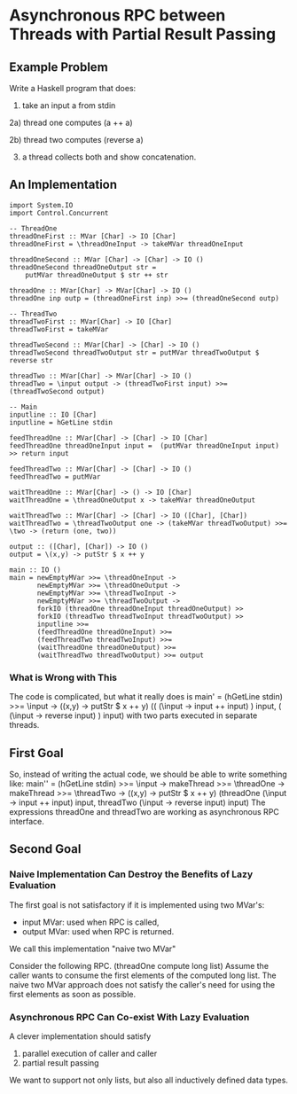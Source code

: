 # Asynchronous RPC between Threads with Partial Result Passing

## Example Problem
Write a Haskell program that does:

1) take an input a from stdin

2a) thread one computes (a ++ a)

2b) thread two computes (reverse a)

3) a thread collects both and show concatenation.

## An Implementation
    import System.IO
    import Control.Concurrent

    -- ThreadOne
    threadOneFirst :: MVar [Char] -> IO [Char]
    threadOneFirst = \threadOneInput -> takeMVar threadOneInput

    threadOneSecond :: MVar [Char] -> [Char] -> IO ()
    threadOneSecond threadOneOutput str =
        putMVar threadOneOutput $ str ++ str

    threadOne :: MVar[Char] -> MVar[Char] -> IO ()
    threadOne inp outp = (threadOneFirst inp) >>= (threadOneSecond outp)

    -- ThreadTwo
    threadTwoFirst :: MVar[Char] -> IO [Char]
    threadTwoFirst = takeMVar

    threadTwoSecond :: MVar[Char] -> [Char] -> IO ()
    threadTwoSecond threadTwoOutput str = putMVar threadTwoOutput $ reverse str

    threadTwo :: MVar[Char] -> MVar[Char] -> IO ()
    threadTwo = \input output -> (threadTwoFirst input) >>= (threadTwoSecond output)

    -- Main
    inputline :: IO [Char]
    inputline = hGetLine stdin

    feedThreadOne :: MVar[Char] -> [Char] -> IO [Char]
    feedThreadOne threadOneInput input =  (putMVar threadOneInput input) >> return input

    feedThreadTwo :: MVar[Char] -> [Char] -> IO ()
    feedThreadTwo = putMVar

    waitThreadOne :: MVar[Char] -> () -> IO [Char]
    waitThreadOne = \threadOneOutput x -> takeMVar threadOneOutput

    waitThreadTwo :: MVar[Char] -> [Char] -> IO ([Char], [Char])
    waitThreadTwo = \threadTwoOutput one -> (takeMVar threadTwoOutput) >>= \two -> (return (one, two))

    output :: ([Char], [Char]) -> IO ()
    output = \(x,y) -> putStr $ x ++ y

    main :: IO ()
    main = newEmptyMVar >>= \threadOneInput ->
           newEmptyMVar >>= \threadOneOutput ->
           newEmptyMVar >>= \threadTwoInput ->
           newEmptyMVar >>= \threadTwoOutput ->
           forkIO (threadOne threadOneInput threadOneOutput) >>
           forkIO (threadTwo threadTwoInput threadTwoOutput) >>
           inputline >>=
           (feedThreadOne threadOneInput) >>=
           (feedThreadTwo threadTwoInput) >>= 
           (waitThreadOne threadOneOutput) >>=
           (waitThreadTwo threadTwoOutput) >>= output
    
### What is Wrong with This

The code is complicated, but what it really does is 
    main' = (hGetLine stdin) >>= \input ->
            (\(x,y) -> putStr $ x ++ y)
            ((  (\input -> input ++ input)  ) input,
             (  (\input -> reverse input)   ) input)
with two parts executed in separate threads.


## First Goal

So, instead of writing the actual code, we should be able to write something like:
    main'' = (hGetLine stdin) >>= \input ->
            makeThread >>= \threadOne ->
            makeThread >>= \threadTwo ->
            (\(x,y) -> putStr $ x ++ y)
            (threadOne (\input -> input ++ input) input,
             threadTwo (\input -> reverse input) input)
The expressions threadOne and threadTwo are working as asynchronous RPC interface.



## Second Goal

### Naive Implementation Can Destroy the Benefits of Lazy Evaluation

The first goal is not satisfactory if it is implemented using two MVar's:

- input MVar: used when RPC is called,
- output MVar: used when RPC is returned.

We call this implementation "naive two MVar"

Consider the following RPC.
    (threadOne compute long list)
Assume the caller wants to consume the first elements of the computed long list.
The naive two MVar approach does not satisfy the caller's need for using
the first elements as soon as possible.

### Asynchronous RPC Can Co-exist With Lazy Evaluation
A clever implementation should satisfy

1. parallel execution of caller and caller
1. partial result passing

We want to support not only lists, but also all inductively defined data types.
